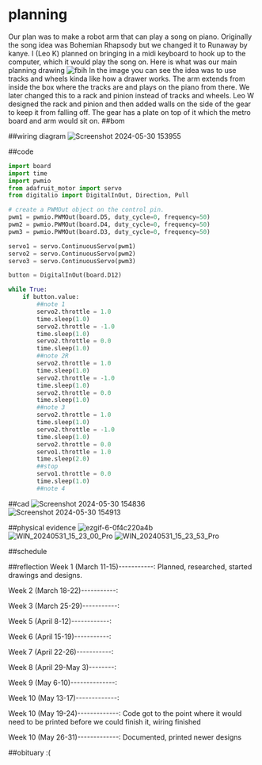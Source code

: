 # planning
Our plan was to make a robot arm that can play a song on piano. Originally the song idea was Bohemian Rhapsody but we changed it to Runaway by kanye. I (Leo K) planned on bringing in a midi keyboard to hook up to the computer, which it would play the song on.
Here is what was our main planning drawing
![fbih](https://github.com/leokrahn/robot-arm/assets/143544783/f9f3237e-c6ae-4ec0-ac60-ef824218075b)
In the image you can see the idea was to use tracks and wheels kinda like how a drawer works. The arm extends from inside the box where the tracks are and plays on the piano from there. We later changed this to a rack and pinion instead of tracks and wheels. Leo W designed the rack and pinion and then added walls on the side of the gear to keep it from falling off. The gear has a plate on top of it which the metro board and arm would sit on.
##bom

##wiring diagram
![Screenshot 2024-05-30 153955](https://github.com/leokrahn/robot-arm/assets/143544783/63e48458-646d-408b-95b3-a1c6656e5308)

##code
```python
import board
import time
import pwmio
from adafruit_motor import servo
from digitalio import DigitalInOut, Direction, Pull

# create a PWMOut object on the control pin.
pwm1 = pwmio.PWMOut(board.D5, duty_cycle=0, frequency=50)
pwm2 = pwmio.PWMOut(board.D4, duty_cycle=0, frequency=50)
pwm3 = pwmio.PWMOut(board.D3, duty_cycle=0, frequency=50)

servo1 = servo.ContinuousServo(pwm1)
servo2 = servo.ContinuousServo(pwm2)
servo3 = servo.ContinuousServo(pwm3)

button = DigitalInOut(board.D12)

while True:
    if button.value:
        ##note 1
        servo2.throttle = 1.0
        time.sleep(1.0)
        servo2.throttle = -1.0
        time.sleep(1.0)
        servo2.throttle = 0.0
        time.sleep(1.0)
        ##note 2R
        servo2.throttle = 1.0
        time.sleep(1.0)
        servo2.throttle = -1.0
        time.sleep(1.0)
        servo2.throttle = 0.0
        time.sleep(1.0)
        ##note 3
        servo2.throttle = 1.0
        time.sleep(1.0)
        servo2.throttle = -1.0
        time.sleep(1.0)
        servo2.throttle = 0.0
        servo1.throttle = 1.0
        time.sleep(2.0)
        ##stop
        servo1.throttle = 0.0
        time.sleep(1.0)
        ##note 4
```
##cad
![Screenshot 2024-05-30 154836](https://github.com/leokrahn/robot-arm/assets/143544783/85eaf7d2-d714-4026-982b-2110c074d28c)
![Screenshot 2024-05-30 154913](https://github.com/leokrahn/robot-arm/assets/143544783/23e00094-1121-47da-a101-3dc395635ffb)

##physical evidence
![ezgif-6-0f4c220a4b](https://github.com/leokrahn/robot-arm/assets/143544783/3136c8ab-a7e5-4794-8706-51a40df1295d)
![WIN_20240531_15_23_00_Pro](https://github.com/leokrahn/robot-arm/assets/143544783/3910183b-0732-4b6d-a43d-ffe059e7c37d)
![WIN_20240531_15_23_53_Pro](https://github.com/leokrahn/robot-arm/assets/143544783/3619ef9b-1437-4c67-9a85-0c7738ec87eb)

##schedule

##reflection
Week 1 (March 11-15)-----------: Planned, researched, started drawings and designs.

Week 2 (March 18-22)-----------: 

Week 3 (March 25-29)-----------: 

Week 5 (April 8-12)------------: 

Week 6 (April 15-19)-----------: 

Week 7 (April 22-26)-----------: 

Week 8 (April 29-May 3)--------:

Week 9 (May 6-10)--------------: 

Week 10 (May 13-17)-------------:

Week 10 (May 19-24)-------------: Code got to the point where it would need to be printed before we could finish it, wiring finished

Week 10 (May 26-31)-------------: Documented, printed newer designs

##obituary :(
